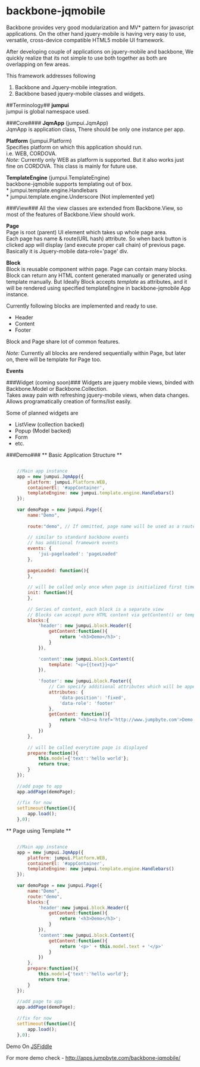 # backbone-jqmobile

Backbone provides very good modularization and MV* pattern for javascript applications. On the other hand jquery-mobile is having very easy to use, versatile, cross-device compatible HTML5 mobile UI framework.

After developing couple of applications on jquery-mobile and backbone, We quickly realize that its not simple to use both together as both are overlapping on few areas. 

This framework addresses following  
1. Backbone and Jquery-mobile integration.  
2. Backbone based jquery-mobile classes and widgets.

##Terminology##
**jumpui**  
jumpui is global namespace used. 

###Core####
**JqmApp** (jumpui.JqmApp)  
JqmApp is application class, There should be only one instance per app.

**Platform** (jumpui.Platform)  
Specifies platform on which this application should run.  
i.e. WEB, CORDOVA.  
*Note:* Currently only WEB as platform is supported. But it also works just fine on CORDOVA. This class is mainly for future use.

**TemplateEngine** (jumpui.TemplateEngine)  
backbone-jqmobile supports templating out of box.  
	* jumpui.template.engine.Handlebars   
	* jumpui.template.engine.Underscore (Not implemented yet)

###View###
All the view classes are extended from Backbone.View, so most of the features of Backbone.View should work.

**Page**  
Page is root (parent) UI element which takes up whole page area.  
Each page has name & route(URL hash) attribute. So when back button is clicked app will display (and execute proper call chain) of previous page.  
Basically it is Jquery-mobile data-role='page' div. 

 
**Block**  
Block is reusable component within page. Page can contain many blocks. Block can return any HTML content generated manually or generated using template manually. But Ideally Block accepts *template* as attributes, and it will be rendered using specified templateEngine in backbone-jqmobile App instance.

Currently following blocks are implemented and ready to use.  
  * Header  
  * Content    
  * Footer  

Block and Page share lot of common features.

*Note:* Currently all blocks are rendered sequentially within Page, but later on, there will be template for Page too.

**Events**


###Widget (coming soon)###
Widgets are jquery mobile views, binded with Backbone.Model or Backbone.Collection.  
Takes away pain with refreshing jquery-mobile views, when data changes. Allows programatically creation of forms/list easily.

Some of planned widgets are  
  * ListView (collection backed)  
  * Popup (Model backed)  
  * Form  
  * etc.  
  

###Demo###
** Basic Application Structure **   
```javascript  

	//Main app instance
	app = new jumpui.JqmApp({
	    platform: jumpui.Platform.WEB,
	    containerEl: '#appContainer',
	    templateEngine: new jumpui.template.engine.Handlebars()
	});
	
	var demoPage = new jumpui.Page({
	    name:"Demo",
	    
		route:"demo", // If ommitted, page name will be used as a route
		
		// similar to standard backbone events
		// has additional framework events
		events: {
			'jui-pageloaded': 'pageLoaded'
		},
		
		pageLoaded: function(){
		},
		
		// will be called only once when page is initialized first time
		init: function(){
		},
		
		// Series of content, each block is a separate view
		// Blocks can accept pure HTML content via getContent() or template via template key
	    blocks:{
	        'header': new jumpui.block.Header({
	            getContent:function(){
	                return '<h3>Demo</h3>';
	            }
	        }),
			
	        'content':new jumpui.block.Content({
				template: "<p>{{text}}<p>"
	        }),
			
			'footer': new jumpui.block.Footer({
				// Can specify additional attributes which will be appended to target element
				attributes: {
					'data-position': 'fixed',
					'data-role': 'footer'
				},
				getContent: function(){
					return "<h3><a href='http://www.jumpbyte.com'>Demo Footer</a></h3>";
				}
			})
	    },
		
		// will be called everytime page is displayed
	    prepare:function(){
	        this.model={'text':'hello world'};
	        return true;
	    }
	});
	
	//add page to app                
	app.addPage(demoPage);
	
	//fix for now
	setTimeout(function(){
		app.load();
	},0);
``` 

** Page using Template **
```javascript  

	//Main app instance
	app = new jumpui.JqmApp({
	    platform: jumpui.Platform.WEB,
	    containerEl: '#appContainer',
	    templateEngine: new jumpui.template.engine.Handlebars()
	});
	
	var demoPage = new jumpui.Page({
	    name:"Demo",
	    route:"demo",
	    blocks:{
	        'header':new jumpui.block.Header({
	            getContent:function(){
	                return '<h3>Demo</h3>';
	            }
	        }),
	        'content':new jumpui.block.Content({
	            getContent:function(){
	                return '<p>' + this.model.text + '</p>'
	            }
	        })
	    },
	    prepare:function(){
	        this.model={'text':'hello world'};
	        return true;
	    }
	});
	
	//add page to app                
	app.addPage(demoPage);
	
	//fix for now
	setTimeout(function(){
		app.load();
	},0);
```  
Demo On [JSFiddle](http://jsfiddle.net/nachiket/mtLkk/)

For more demo check - http://apps.jumpbyte.com/backbone-jqmobile/
